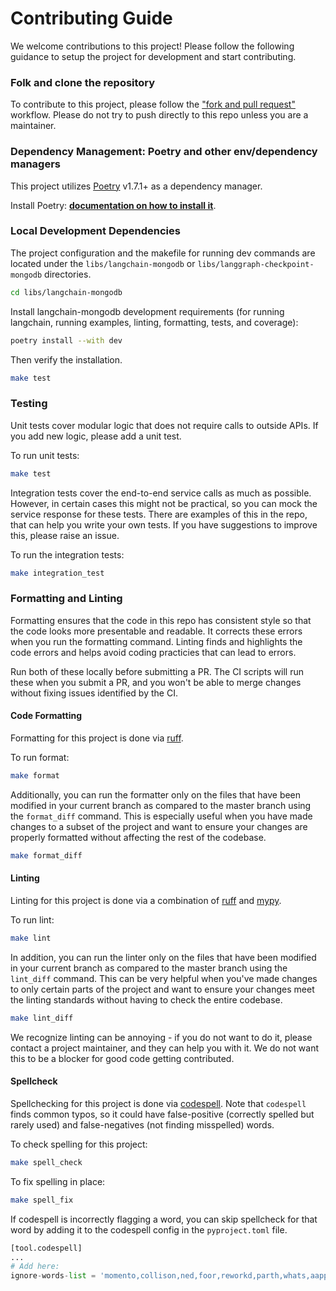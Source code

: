 # Contributing Guide

We welcome contributions to this project! Please follow the following guidance to setup the project for development and start contributing.

### Folk and clone the repository

To contribute to this project, please follow the ["fork and pull request"](https://docs.github.com/en/get-started/exploring-projects-on-github/contributing-to-a-project) workflow. Please do not try to push directly to this repo unless you are a maintainer.


### Dependency Management: Poetry and other env/dependency managers

This project utilizes [Poetry](https://python-poetry.org/) v1.7.1+ as a dependency manager.

Install Poetry: **[documentation on how to install it](https://python-poetry.org/docs/#installation)**.

### Local Development Dependencies

The project configuration and the makefile for running dev commands are located under the `libs/langchain-mongodb` or `libs/langgraph-checkpoint-mongodb` directories.

```bash
cd libs/langchain-mongodb
```

Install langchain-mongodb development requirements (for running langchain, running examples, linting, formatting, tests, and coverage):

```bash
poetry install --with dev
```

Then verify the installation.

```bash
make test
```

### Testing

Unit tests cover modular logic that does not require calls to outside APIs.
If you add new logic, please add a unit test.

To run unit tests:

```bash
make test
```

Integration tests cover the end-to-end service calls as much as possible.
However, in certain cases this might not be practical, so you can mock the
service response for these tests. There are examples of this in the repo,
that can help you write your own tests. If you have suggestions to improve
this, please raise an issue.

To run the integration tests:

```bash
make integration_test
```

### Formatting and Linting

Formatting ensures that the code in this repo has consistent style so that the
code looks more presentable and readable. It corrects these errors when you run
the formatting command. Linting finds and highlights the code errors and helps
avoid coding practicies that can lead to errors.

Run both of these locally before submitting a PR. The CI scripts will run these
when you submit a PR, and you won't be able to merge changes without fixing
issues identified by the CI.

#### Code Formatting

Formatting for this project is done via [ruff](https://docs.astral.sh/ruff/rules/).

To run format:

```bash
make format
```

Additionally, you can run the formatter only on the files that have been modified in your current branch
as compared to the master branch using the `format_diff` command. This is especially useful when you have
made changes to a subset of the project and want to ensure your changes are properly formatted without
affecting the rest of the codebase.

```bash
make format_diff
```

#### Linting

Linting for this project is done via a combination of [ruff](https://docs.astral.sh/ruff/rules/) and [mypy](http://mypy-lang.org/).

To run lint:

```bash
make lint
```

In addition, you can run the linter only on the files that have been modified in your current branch as compared to the master branch using the `lint_diff` command. This can be very helpful when you've made changes to only certain parts of the project and want to ensure your changes meet the linting standards without having to check the entire codebase.

```bash
make lint_diff
```

We recognize linting can be annoying - if you do not want to do it, please contact a project maintainer, and they can help you with it. We do not want this to be a blocker for good code getting contributed.

#### Spellcheck

Spellchecking for this project is done via [codespell](https://github.com/codespell-project/codespell).
Note that `codespell` finds common typos, so it could have false-positive (correctly spelled but rarely used) and false-negatives (not finding misspelled) words.

To check spelling for this project:

```bash
make spell_check
```

To fix spelling in place:

```bash
make spell_fix
```

If codespell is incorrectly flagging a word, you can skip spellcheck for that word by adding it to the codespell config in the `pyproject.toml` file.

```python
[tool.codespell]
...
# Add here:
ignore-words-list = 'momento,collison,ned,foor,reworkd,parth,whats,aapply,mysogyny,unsecure'
```
